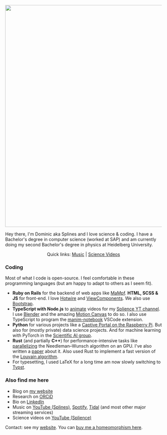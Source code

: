 <p align="center">
  <img width="3786" height="712" alt="GitHub banner" src="https://github.com/user-attachments/assets/4a5fc1a0-af87-47e4-b9e1-103963017169" />
</p>

Hey there, I'm Dominic aka Splines and I love science & coding. I have a Bachelor's degree in computer science (worked at SAP) and am currently doing my second Bachelor's degree in physics at Heidelberg University.

<p align="center">
  Quick links: <a href="https://youtube.com/splines">Music</a> | <a href="https://youtube.com/@splience">Science Videos</a>
</p>

### Coding

Most of what I code is open-source. I feel comfortable in these programming languages (but am happy to adapt to others as I seem fit).

- **Ruby on Rails** for the backend of web apps like [MaMpf](https://github.com/mampf-hd/mampf). **HTML, SCSS & JS** for front-end. I love [Hotwire](https://hotwired.dev/) and [ViewComponents](https://viewcomponent.org/). We also use [Bootstrap](https://getbootstrap.com/).
- **TypeScript with Node.js** to [animate](https://github.com/Splines/phonetics-graph/blob/main/phonetics-motion-canvas/src/scenes/alignment.tsx) videos for my [Splience YT channel](https://www.youtube.com/@splience). I use [Blender](https://www.blender.org/) and the amazing [Motion Canvas](https://motioncanvas.io/) to do so. I also use TypeScript to program the [manim-notebook](https://github.com/Manim-Notebook/manim-notebook) VSCode extension.
- **Python** for various projects like a [Captive Portal on the Raspberry Pi](https://github.com/Splines/raspi-captive-portal). But also for (mostly private) data science projects. And for machine learning with PyTorch in the [Scientific AI group](https://sciai-lab.org/).
- **Rust** (and partially **C++**) for performance-intensive tasks like [parallelizing](https://github.com/Splines/phonetics-graph) the Needleman–Wunsch algorithm on an GPU. I've also written a [paper](https://arxiv.org/abs/2509.01654) about it. Also used Rust to implement a fast version of the [Louvain algorithm](https://github.com/splines/fast-louvain).
- For typesetting, I used LaTeX for a long time am now slowly switching to [Typst](https://typst.app/).

### Also find me here

- Blog on [my website](https://splines.me/)
- Research on [ORCiD](https://orcid.org/0009-0008-5812-7326)
- Bio on [LinkedIn](https://www.linkedin.com/in/splines/)
- Music on [YouTube (Splines)](https://youtube.com/splines), [Spotify](https://open.spotify.com/artist/5ftAWGcc988kE4Y8nJ1Urm), [Tidal](https://tidal.com/artist/27305838) (and most other major streaming services)
- Science videos on [YouTube (Splience)](https://youtube.com/@splience)

Contact: see my [website](https://splines.me/). You can [buy me a homeomorphism here](https://buymeacoffee.com/splience).
